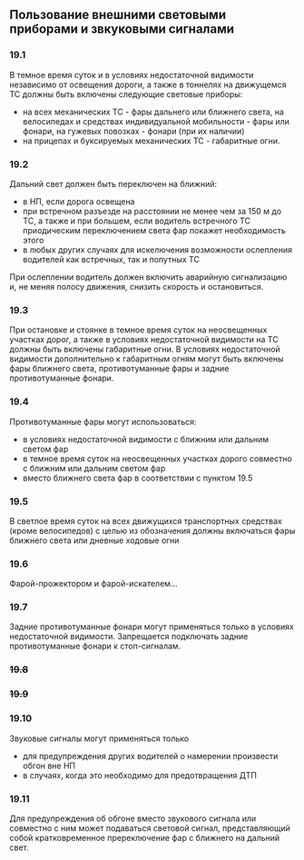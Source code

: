 ## Пользование внешними световыми приборами и звкуковыми сигналами

### 19.1
В темное время суток и в условиях недостаточной видимости независимо от освещения дороги,
а также в тоннелях на движущемся ТС должны быть включены следующие световые приборы:
- на всех механических ТС - фары дальнего или ближнего света, на велосипедах и средствах
  индивидуальной мобильности - фары или фонари, на гужевых повозках - фонари (при их наличии)
- на прицепах и буксируемых механических ТС - габаритные огни.

### 19.2
Дальний свет должен быть переключен на ближний:
- в НП, если дорога освещена
- при встречном разъезде на расстоянии не менее чем за 150 м до ТС, а также и при большем,
  если водитель встречного ТС приодическим переключением света фар покажет необходимость этого
- в любых других случаях для искелючения возможности ослепления водителей как встречных, так и попутных ТС

При ослеплении водитель должен включить аварийную сигнализацию и, не меняя полосу движения, снизить
скорость и остановиться.

### 19.3
При остановке и стоянке в темное время суток на неосвещенных участках дорог, а также в условиях недостаточной
видимости на ТС должны быть включены габаритные огни. В условиях недостаточной видимости дополнительно к
габаритным огням могут быть включены фары ближнего света, противотуманные фары и задние противотуманные фонари.

### 19.4
Противотуманные фары могут использоваться:
- в условиях недостаточной видимости с ближним или дальним светом фар
- в темное время суток на неосвещенных участках дорого совместно с ближним или дальним светом фар
- вместо ближнего света фар в соответствии с пунктом 19.5

### 19.5
В светлое время суток на всех движущихся транспортных средствах (кроме велосипедов) с целью из
обозначения должны включаться фары ближнего света или дневные ходовые огни

### 19.6
Фарой-прожектором и фарой-искателем...

### 19.7
Задние противотуманные фонари могут применяться только в условиях недостаточной видимости.
Запрещается подключать задние противотуманные фонари к стоп-сигналам.

### ~~19.8~~

### ~~19.9~~

### 19.10
Звуковые сигналы могут применяться только
- для предупреждения других водителей о намерении произвести обгон вне НП
- в случаях, когда это необходимо для предотвращения ДТП

### 19.11
Для предупреждения об обгоне вместо звукового сигнала или совместно с ним может подаваться световой сигнал,
представляющий собой кратковременное пререключение фар с ближнего на дальний свет.
